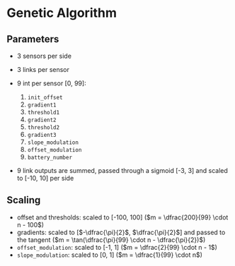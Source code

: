# Genetic Algorithm

## Parameters

- 3 sensors per side
- 3 links per sensor
- 9 int per sensor [0, 99]:
  1. `init_offset`
  2. `gradient1`
  3. `threshold1`
  4. `gradient2`
  5. `threshold2`
  6. `gradient3`
  7. `slope_modulation`
  8. `offset_modulation`
  9. `battery_number`

- 9 link outputs are summed, passed through a sigmoid [-3, 3] and scaled to [-10, 10] per side

## Scaling

- offset and thresholds: scaled to [-100, 100] ($m = \dfrac{200}{99} \cdot n - 100$)
- gradients: scaled to [$-\dfrac{\pi}{2}$, $\dfrac{\pi}{2}$] and passed to the tangent ($m = \tan(\dfrac{\pi}{99} \cdot n - \dfrac{\pi}{2})$)
- `offset_modulation`: scaled to [-1, 1] ($m = \dfrac{2}{99} \cdot n - 1$)
- `slope_modulation`: scaled to [0, 1] ($m = \dfrac{1}{99} \cdot n$)
